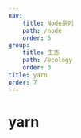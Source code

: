 ```yaml
---
nav:
    title: Node系列
    path: /node
    order: 5
group:
    title: 生态
    path: /ecology
    order: 3
title: yarn
order: 7
---
```


# yarn
